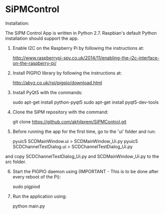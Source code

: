 # SiPMControl

Installation:

The SiPM Control App is written in Python 2.7. Raspbian's default Python installation should support the app.

1. Enable I2C on the Raspberry Pi by following the instructions at:

	http://www.raspberrypi-spy.co.uk/2014/11/enabling-the-i2c-interface-on-the-raspberry-pi/

2. Install PIGPIO library by following the instructions at:

	http://abyz.co.uk/rpi/pigpio/download.html

3. Install PyQt5 with the commands:

	sudo apt-get install python-pyqt5
	sudo apt-get install pyqt5-dev-tools

4. Clone the SiPM repository with the command:

	git clone https://github.com/akhilprem/SiPMControl.git

5. Before running the app for the first time, go to the 'ui' folder and run:

	pyuic5 SCDMainWindow.ui > SCDMainWindow_Ui.py
	pyuic5 SCDChannelTestDialog.ui > SCDChannelTestDialog_Ui.py

and copy SCDChannelTestDialog_Ui.py and SCDMainWindow_Ui.py to the src folder.

6. Start the PIGPIO daemon using (IMPORTANT - This is to be done after every reboot of the Pi):

	sudo pigpiod

7. Run the application using:

	python main.py

